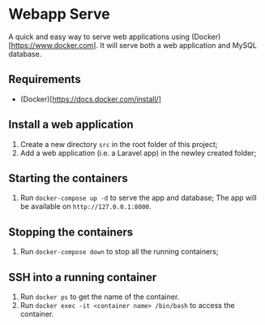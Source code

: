 # Webapp Serve
A quick and easy way to serve web applications using (Docker)[https://www.docker.com]. It will serve both a web application and MySQL database.

## Requirements
- (Docker)[https://docs.docker.com/install/]

## Install a web application
1. Create a new directory `src` in the root folder of this project;
2. Add a web application (i.e. a Laravel app) in the newley created folder;

## Starting the containers
1. Run `docker-compose up -d` to serve the app and database; The app will be available on `http://127.0.0.1:8000`.

## Stopping the containers
1. Run `docker-compose down` to stop all the running containers;

## SSH into a running container
1. Run `docker ps` to get the name of the container.
2. Run `docker exec -it <container name> /bin/bash` to access the container.
